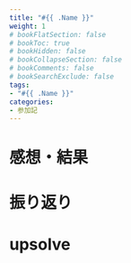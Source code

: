 ```yaml
---
title: "#{{ .Name }}"
weight: 1
# bookFlatSection: false
# bookToc: true
# bookHidden: false
# bookCollapseSection: false
# bookComments: false
# bookSearchExclude: false
tags:
- "#{{ .Name }}"
categories:
- 参加記
---
```


# 感想・結果

# 振り返り

# upsolve